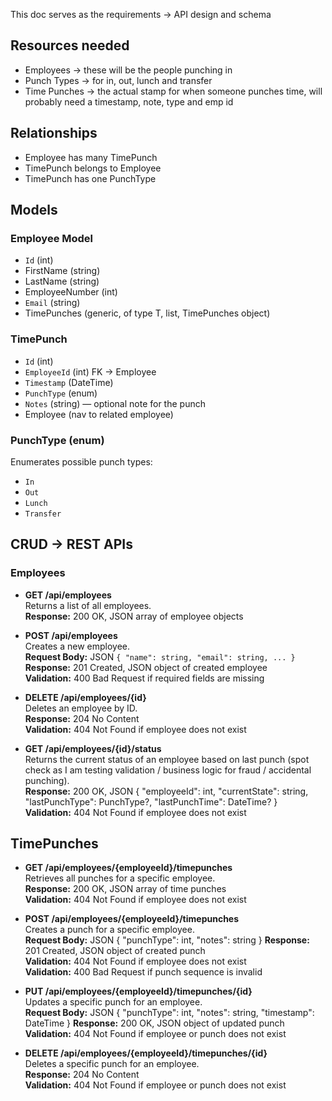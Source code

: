 This doc serves as the requirements -> API design and schema 
## Resources needed
- Employees -> these will be the people punching in 
- Punch Types -> for in, out, lunch and transfer 
- Time Punches -> the actual stamp for when someone punches time, will probably need a timestamp, note, type and emp id
## Relationships 
- Employee has many TimePunch
- TimePunch belongs to Employee
- TimePunch has one PunchType

## Models

### Employee Model
- `Id` (int)  
- FirstName (string)  
- LastName (string)  
- EmployeeNumber (int)
- `Email` (string)  
- TimePunches (generic, of type T, list, TimePunches object)

### TimePunch
- `Id` (int)  
- `EmployeeId` (int) FK -> Employee
- `Timestamp` (DateTime) 
- `PunchType` (enum) 
- `Notes` (string) — optional note for the punch
-  Employee (nav to related employee)

### PunchType (enum)
Enumerates possible punch types:
- `In`
- `Out`
- `Lunch`
- `Transfer`

## CRUD -> REST APIs
### Employees

- **GET /api/employees**  
  Returns a list of all employees.  
  **Response:** 200 OK, JSON array of employee objects  

- **POST /api/employees**  
  Creates a new employee.  
  **Request Body:** JSON `{ "name": string, "email": string, ... }`  
  **Response:** 201 Created, JSON object of created employee  
  **Validation:** 400 Bad Request if required fields are missing  

- **DELETE /api/employees/{id}**  
  Deletes an employee by ID.  
  **Response:** 204 No Content  
  **Validation:** 404 Not Found if employee does not exist  

- **GET /api/employees/{id}/status**  
  Returns the current status of an employee based on last punch (spot check as I am testing validation / business logic for fraud / accidental punching).  
  **Response:** 200 OK, JSON { "employeeId": int, "currentState": string, "lastPunchType": PunchType?, "lastPunchTime": DateTime? }  
  **Validation:** 404 Not Found if employee does not exist  

## TimePunches

- **GET /api/employees/{employeeId}/timepunches**  
  Retrieves all punches for a specific employee.  
  **Response:** 200 OK, JSON array of time punches  
  **Validation:** 404 Not Found if employee does not exist  

- **POST /api/employees/{employeeId}/timepunches**  
  Creates a punch for a specific employee.  
  **Request Body:** JSON { "punchType": int, "notes": string }
  **Response:** 201 Created, JSON object of created punch  
  **Validation:** 404 Not Found if employee does not exist  
  **Validation:** 400 Bad Request if punch sequence is invalid  

- **PUT /api/employees/{employeeId}/timepunches/{id}**  
  Updates a specific punch for an employee.  
  **Request Body:** JSON { "punchType": int, "notes": string, "timestamp": DateTime }
  **Response:** 200 OK, JSON object of updated punch  
  **Validation:** 404 Not Found if employee or punch does not exist  

- **DELETE /api/employees/{employeeId}/timepunches/{id}**  
  Deletes a specific punch for an employee.  
  **Response:** 204 No Content  
  **Validation:** 404 Not Found if employee or punch does not exist  
